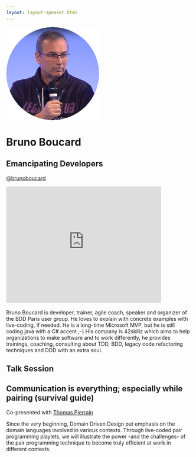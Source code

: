 ```yaml
---
layout: layout-speaker.html
---
```


<div class="container section featured-speaker">
  <div class="row">
    <div class="col-xs-12 col-sm-2 img-container">
      <img class="speaker-page-img" src="../img/speakers/Bruno-Boucard-ON.png">
    </div>
    <div class="col-xs-12 col-sm-10 copy-container">
      <h1 class="speaker-header">Bruno Boucard</h1>
      <h2 class="speaker-subtitle">Emancipating Developers</h2>
      <p class="copy"><a class="speaker-handle" href="https://twitter.com/brunoboucard" target="_blank">@brunoboucard</a></p>
      <div class="video-responsive">
        <iframe width="420" height="315" src="http://www.youtube.com/embed/e1yLmYN0hXk" frameborder="0" allowfullscreen></iframe>
      </div>
      <p class="copy"></p>
      <p class="copy">Bruno Boucard is developer, trainer, agile coach, speaker and organizer of the BDD Paris user group. He loves to explain with concrete examples with live-coding, if needed. He is a long-time Microsoft MVP, but he is still coding java with a C# accent ;-) His company is 42skillz which aims to help organizations to make software and to work differently, he provides trainings, coaching, consulting about TDD, BDD, legacy code refactoring techniques and DDD with an extra soul.</p>
      <h2 class="speaker-subheader">Talk Session</h2>
      <h2 class="speaker-subheader gold">Communication is everything; especially while pairing (survival guide)</h2>
      <p class="copy">Co-presented with <a href="thomas-pierrain.html">Thomas Pierrain</a></p>
      <p class="copy">Since the very beginning, Domain Driven Design put emphasis on the domain languages involved in various contexts. Through live-coded pair programming playlets, we will illustrate the power -and the challenges- of the pair programming technique to become truly efficient at work in different contexts.</p>
      <!--<a class="btn" href="https://ti.to/explore-ddd-conference/2017">Buy Tickets</a>-->
    </div>
  </div>
</div>